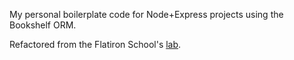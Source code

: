 My personal boilerplate code for Node+Express projects using the Bookshelf ORM.

Refactored from the Flatiron School's [lab](https://github.com/learn-co-students/node-js-intro-to-bookshelf-g-416).